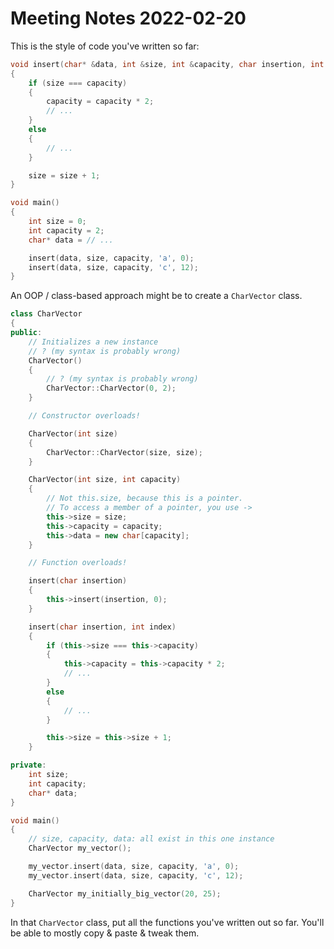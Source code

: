 # Meeting Notes 2022-02-20

This is the style of code you've written so far:

```cpp
void insert(char* &data, int &size, int &capacity, char insertion, int index)
{
    if (size === capacity)
    {
        capacity = capacity * 2;
        // ...
    }
    else
    {
        // ...
    }

    size = size + 1;
}

void main()
{
    int size = 0;
    int capacity = 2;
    char* data = // ...

    insert(data, size, capacity, 'a', 0);
    insert(data, size, capacity, 'c', 12);
}
```

An OOP / class-based approach might be to create a `CharVector` class.

```cpp
class CharVector
{
public:
    // Initializes a new instance
    // ? (my syntax is probably wrong)
    CharVector()
    {
        // ? (my syntax is probably wrong)
        CharVector::CharVector(0, 2);
    }

    // Constructor overloads!

    CharVector(int size)
    {
        CharVector::CharVector(size, size);
    }

    CharVector(int size, int capacity)
    {
        // Not this.size, because this is a pointer.
        // To access a member of a pointer, you use ->
        this->size = size;
        this->capacity = capacity;
        this->data = new char[capacity];
    }

    // Function overloads!

    insert(char insertion)
    {
        this->insert(insertion, 0);
    }

    insert(char insertion, int index)
    {
        if (this->size === this->capacity)
        {
            this->capacity = this->capacity * 2;
            // ...
        }
        else
        {
            // ...
        }

        this->size = this->size + 1;
    }

private:
    int size;
    int capacity;
    char* data;
}

void main()
{
    // size, capacity, data: all exist in this one instance
    CharVector my_vector();

    my_vector.insert(data, size, capacity, 'a', 0);
    my_vector.insert(data, size, capacity, 'c', 12);

    CharVector my_initially_big_vector(20, 25);
}
```

In that `CharVector` class, put all the functions you've written out so far.
You'll be able to mostly copy & paste & tweak them.
